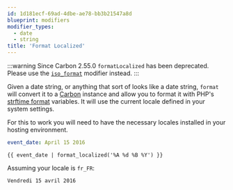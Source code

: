 ```yaml
---
id: 1d181ecf-69ad-4dbe-ae78-bb3b21547a8d
blueprint: modifiers
modifier_types:
  - date
  - string
title: 'Format Localized'
---
```

:::warning
Since Carbon 2.55.0 `formatLocalized` has been deprecated. Please use the [`iso_format`](/modifiers/iso_format) modifier instead.
:::

Given a date string, or anything that sort of looks like a date string, `format` will convert it to a [Carbon][carbon] instance and allow you to format it with PHP's [strftime format][strftime] variables. It will use the current locale defined in your system settings.

For this to work you will need to have the necessary locales installed in your hosting environment.

```yaml
event_date: April 15 2016
```

```
{{ event_date | format_localized('%A %d %B %Y') }}
```

Assuming your locale is `fr_FR`:

```html
Vendredi 15 avril 2016
```

[carbon]: http://carbon.nesbot.com
[strftime]: http://php.net/strftime
